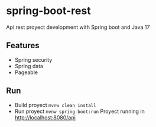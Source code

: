 # spring-boot-rest
Api rest proyect development with Spring boot and Java 17

## Features
- Spring security
- Spring data
- Pageable

## Run
- Build proyect `mvnw clean install`
- Run proyect `mvnw spring-boot:run`
Proyect running in [http://localhost:8080/api](http://localhost:8080/api)
